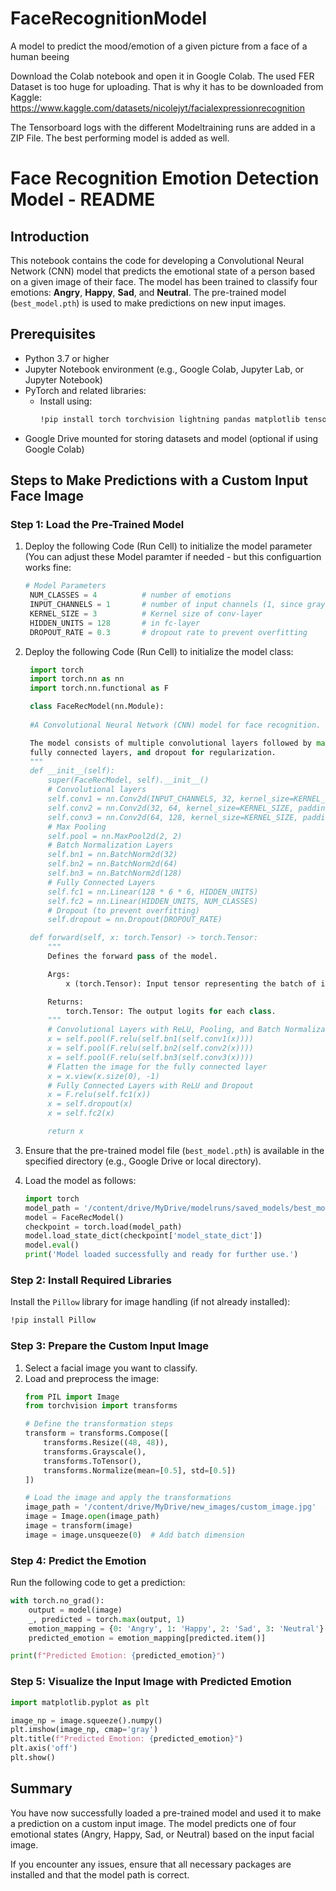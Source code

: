 # FaceRecognitionModel
A model to predict the mood/emotion of a given picture from a face of a human beeing

Download the Colab notebook and open it in Google Colab.
The used FER Dataset is too huge for uploading. That is why it has to be downloaded from Kaggle: https://www.kaggle.com/datasets/nicolejyt/facialexpressionrecognition

The Tensorboard logs with the different Modeltraining runs are added in a ZIP File.
The best performing model is added as well.

# Face Recognition Emotion Detection Model - README

## Introduction

This notebook contains the code for developing a Convolutional Neural Network (CNN) model that predicts the emotional state of a person based on a given image of their face. The model has been trained to classify four emotions: **Angry**, **Happy**, **Sad**, and **Neutral**. The pre-trained model (`best_model.pth`) is used to make predictions on new input images.

## Prerequisites

- Python 3.7 or higher
- Jupyter Notebook environment (e.g., Google Colab, Jupyter Lab, or Jupyter Notebook)
- PyTorch and related libraries:
  - Install using:
    ```sh
    !pip install torch torchvision lightning pandas matplotlib tensorboard
    ```
- Google Drive mounted for storing datasets and model (optional if using Google Colab)

## Steps to Make Predictions with a Custom Input Face Image

### Step 1: Load the Pre-Trained Model

1. Deploy the following Code (Run Cell) to initialize the model parameter (You can adjust these Model paramter if needed - but this configuartion works fine:
   ```python
   # Model Parameters
    NUM_CLASSES = 4          # number of emotions
    INPUT_CHANNELS = 1       # number of input channels (1, since gray)
    KERNEL_SIZE = 3          # Kernel size of conv-layer
    HIDDEN_UNITS = 128       # in fc-layer
    DROPOUT_RATE = 0.3       # dropout rate to prevent overfitting
   ```
   
2. Deploy the following Code (Run Cell) to initialize the model class:
   ```python
    import torch
    import torch.nn as nn
    import torch.nn.functional as F

    class FaceRecModel(nn.Module):
    
    #A Convolutional Neural Network (CNN) model for face recognition.

    The model consists of multiple convolutional layers followed by max pooling, batch normalization,
    fully connected layers, and dropout for regularization.
    """
    def __init__(self):
        super(FaceRecModel, self).__init__()
        # Convolutional layers
        self.conv1 = nn.Conv2d(INPUT_CHANNELS, 32, kernel_size=KERNEL_SIZE, padding=1)
        self.conv2 = nn.Conv2d(32, 64, kernel_size=KERNEL_SIZE, padding=1)
        self.conv3 = nn.Conv2d(64, 128, kernel_size=KERNEL_SIZE, padding=1)
        # Max Pooling
        self.pool = nn.MaxPool2d(2, 2)
        # Batch Normalization Layers
        self.bn1 = nn.BatchNorm2d(32)
        self.bn2 = nn.BatchNorm2d(64)
        self.bn3 = nn.BatchNorm2d(128)
        # Fully Connected Layers
        self.fc1 = nn.Linear(128 * 6 * 6, HIDDEN_UNITS)
        self.fc2 = nn.Linear(HIDDEN_UNITS, NUM_CLASSES)
        # Dropout (to prevent overfitting)
        self.dropout = nn.Dropout(DROPOUT_RATE)

    def forward(self, x: torch.Tensor) -> torch.Tensor:
        """
        Defines the forward pass of the model.

        Args:
            x (torch.Tensor): Input tensor representing the batch of images.

        Returns:
            torch.Tensor: The output logits for each class.
        """
        # Convolutional Layers with ReLU, Pooling, and Batch Normalization
        x = self.pool(F.relu(self.bn1(self.conv1(x))))
        x = self.pool(F.relu(self.bn2(self.conv2(x))))
        x = self.pool(F.relu(self.bn3(self.conv3(x))))
        # Flatten the image for the fully connected layer
        x = x.view(x.size(0), -1)
        # Fully Connected Layers with ReLU and Dropout
        x = F.relu(self.fc1(x))
        x = self.dropout(x)
        x = self.fc2(x)

        return x
   ```

3. Ensure that the pre-trained model file (`best_model.pth`) is available in the specified directory (e.g., Google Drive or local directory).

4. Load the model as follows:
    ```python
    import torch
    model_path = '/content/drive/MyDrive/modelruns/saved_models/best_model.pth'  # Adjust the path as needed
    model = FaceRecModel()
    checkpoint = torch.load(model_path)
    model.load_state_dict(checkpoint['model_state_dict'])
    model.eval()
    print('Model loaded successfully and ready for further use.')
    ```

### Step 2: Install Required Libraries

Install the `Pillow` library for image handling (if not already installed):
```sh
!pip install Pillow
```

### Step 3: Prepare the Custom Input Image

1. Select a facial image you want to classify.
2. Load and preprocess the image:
    ```python
    from PIL import Image
    from torchvision import transforms

    # Define the transformation steps
    transform = transforms.Compose([
        transforms.Resize((48, 48)),
        transforms.Grayscale(),
        transforms.ToTensor(),
        transforms.Normalize(mean=[0.5], std=[0.5])
    ])

    # Load the image and apply the transformations
    image_path = '/content/drive/MyDrive/new_images/custom_image.jpg'  # Replace with your image path
    image = Image.open(image_path)
    image = transform(image)
    image = image.unsqueeze(0)  # Add batch dimension
    ```

### Step 4: Predict the Emotion

Run the following code to get a prediction:
```python
with torch.no_grad():
    output = model(image)
    _, predicted = torch.max(output, 1)
    emotion_mapping = {0: 'Angry', 1: 'Happy', 2: 'Sad', 3: 'Neutral'}
    predicted_emotion = emotion_mapping[predicted.item()]

print(f"Predicted Emotion: {predicted_emotion}")
```

### Step 5: Visualize the Input Image with Predicted Emotion

```python
import matplotlib.pyplot as plt

image_np = image.squeeze().numpy()
plt.imshow(image_np, cmap='gray')
plt.title(f"Predicted Emotion: {predicted_emotion}")
plt.axis('off')
plt.show()
```

## Summary

You have now successfully loaded a pre-trained model and used it to make a prediction on a custom input image. The model predicts one of four emotional states (Angry, Happy, Sad, or Neutral) based on the input facial image.

If you encounter any issues, ensure that all necessary packages are installed and that the model path is correct.



